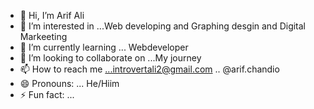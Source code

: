 - 👋 Hi, I’m  Arif Ali 
- 👀 I’m interested in ...Web developing and Graphing desgin and Digital Markeeting 
- 🌱 I’m currently learning ... Webdeveloper 
- 💞️ I’m looking to collaborate on ...My journey
- 📫 How to reach me ...introvertali2@gmail.com .. @arif.chandio
- 😄 Pronouns: ... He/Hiim
- ⚡ Fun fact: ...

<!---
aalideveloper/aalideveloper is a ✨ special ✨ repository because its `README.md` (this file) appears on your GitHub profile.
You can click the Preview link to take a look at your changes.
--->
